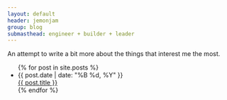 ```yaml
---
layout: default
header: jemonjam
group: blog
submasthead: engineer + builder + leader
---
```

An attempt to write a bit more about the things that interest me the most.
<ul class="posts">
  {% for post in site.posts %}
    <li>
      <div class="date">{{ post.date | date: "%B %d, %Y" }}</div>
      <a href="{{ post.url }}">{{ post.title }}</a>
    </li>
  {% endfor %}
</ul>
